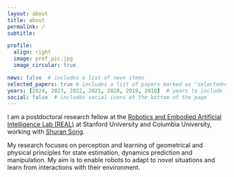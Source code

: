 ```yaml
---
layout: about
title: about
permalink: /
subtitle: 

profile:
  align: right
  image: prof_pic.jpg
  image_circular: true

news: false  # includes a list of news items
selected_papers: true # includes a list of papers marked as "selected={true}"
years: [2024, 2023, 2022, 2021, 2020, 2019, 2018]  # years to include for all publications
social: false  # includes social icons at the bottom of the page
---
```


I am a postdoctoral research fellow at the [Robotics and Embodied Artificial Intelligence Lab (REAL)](https://real.stanford.edu/) at Stanford University and Columbia University, working with [Shuran Song](https://shurans.github.io/).

My research focuses on perception and learning of geometrical and physical principles for state estimation, dynamics prediction and manipulation. My aim is to enable robots to adapt to novel situations and learn from interactions with their environment.
